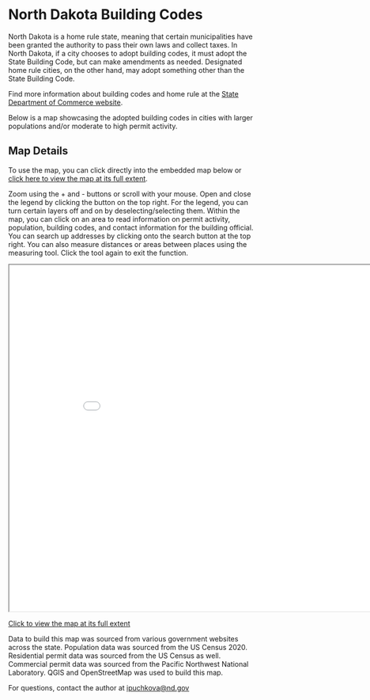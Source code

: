 # North Dakota Building Codes

North Dakota is a home rule state, meaning that certain municipalities have been granted the authority to pass their own laws and collect taxes. In North Dakota, if a city chooses to adopt building codes, it must adopt the State Building Code, but can make amendments as needed. Designated home rule cities, on the other hand, may adopt something other than the State Building Code.

Find more information about building codes and home rule at the [State Department of Commerce website](https://www.commerce.nd.gov/community-services/building-codes).

Below is a map showcasing the adopted building codes in cities with larger populations and/or moderate to high permit activity.

## Map Details

To use the map, you can click directly into the embedded map below or [click here to view the map at its full extent](map.html).

Zoom using the + and - buttons or scroll with your mouse. Open and close the legend by clicking the button on the top right. For the legend, you can turn certain layers off and on by deselecting/selecting them. Within the map, you can click on an area to read information on permit activity, population, building codes, and contact information for the building official. You can search up addresses by clicking onto the search button at the top right. You can also measure distances or areas between places using the measuring tool. Click the tool again to exit the function. 

<iframe src="map.html" height="700" width="900"></iframe>

[Click to view the map at its full extent](map.html)

Data to build this map was sourced from various government websites across the state. Population data was sourced from the US Census 2020. Residential permit data was sourced from the US Census as well. Commercial permit data was sourced from the Pacific Northwest National Laboratory. QGIS and OpenStreetMap was used to build this map. 

For questions, contact the author at ipuchkova@nd.gov
